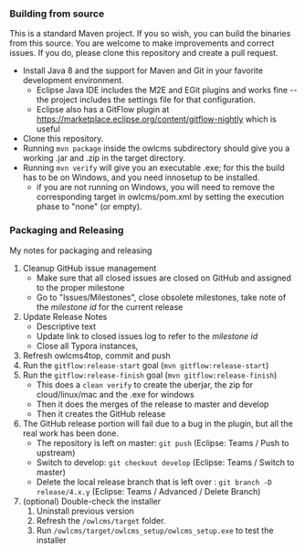 ### Building from source

This is a standard Maven project.  If you so wish, you can build the binaries from this source.
You are welcome to make improvements and correct issues.  If you do, please clone this repository and create a pull request.

- Install Java 8 and the support for Maven and Git in your favorite development environment. 
  - Eclipse Java IDE includes the M2E and EGit plugins and works fine -- the project includes the settings file for that configuration.
  - Eclipse also has a GitFlow plugin at https://marketplace.eclipse.org/content/gitflow-nightly which is useful
- Clone this repository.
- Running ``mvn package`` inside the owlcms subdirectory should give you a working .jar and .zip in the target directory.
- Running `mvn verify` will give you an executable .exe; for this the build has to be on Windows, and you need innosetup to be installed.
  - if you are not running on Windows, you will need to remove the corresponding target in owlcms/pom.xml by setting the execution phase to "none" (or empty).


### Packaging and Releasing

My notes for packaging and releasing

1. Cleanup GitHub issue management
   - Make sure that all closed issues are closed on GitHub and assigned to the proper milestone
   - Go to "Issues/Milestones", close obsolete milestones, take note of the *milestone id* for the current release
4. Update Release Notes
   - Descriptive text
   - Update link to closed issues log to refer to the *milestone id*
   - Close all Typora instances, 
6. Refresh owlcms4top, commit and push
4. Run the `gitflow:release-start` goal (`mvn gitflow:release-start`)
5. Run the `gitflow:release-finish` goal (`mvn gitflow:release-finish`)
   - This does a `clean verify` to create the uberjar, the zip for cloud/linux/mac and the .exe for windows
   - Then it does the merges of the release to master and develop
   - Then it creates the GitHub release
6. The GitHub release portion will fail due to a bug in the plugin, but all the real work has been done.
   - The repository is left on master:  `git push` (Eclipse: Teams / Push to upstream)
   - Switch to develop: `git checkout develop` (Eclipse: Teams / Switch to master)
   - Delete the local release branch that is left over : `git branch -D release/4.x.y`  (Eclipse: Teams / Advanced / Delete Branch)
7. (optional) Double-check the installer
   1. Uninstall previous version
   2. Refresh the `/owlcms/target` folder.  
   3. Run `/owlcms/target/owlcms_setup/owlcms_setup.exe` to test the installer